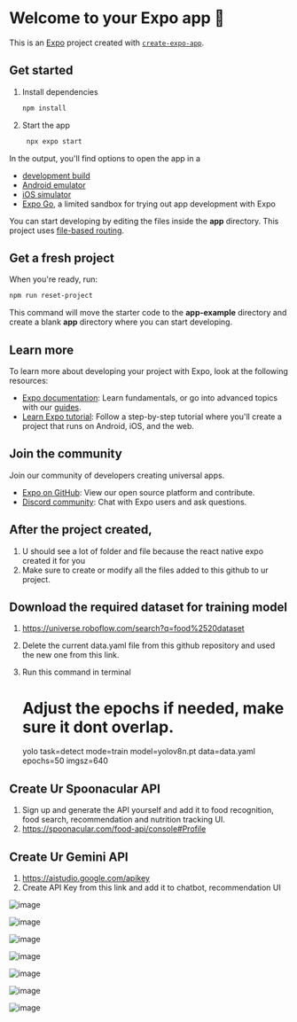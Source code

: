 # Welcome to your Expo app 👋

This is an [Expo](https://expo.dev) project created with [`create-expo-app`](https://www.npmjs.com/package/create-expo-app).

## Get started

1. Install dependencies

   ```bash
   npm install
   ```

2. Start the app

   ```bash
    npx expo start
   ```

In the output, you'll find options to open the app in a

- [development build](https://docs.expo.dev/develop/development-builds/introduction/)
- [Android emulator](https://docs.expo.dev/workflow/android-studio-emulator/)
- [iOS simulator](https://docs.expo.dev/workflow/ios-simulator/)
- [Expo Go](https://expo.dev/go), a limited sandbox for trying out app development with Expo

You can start developing by editing the files inside the **app** directory. This project uses [file-based routing](https://docs.expo.dev/router/introduction).

## Get a fresh project

When you're ready, run:

```bash
npm run reset-project
```

This command will move the starter code to the **app-example** directory and create a blank **app** directory where you can start developing.

## Learn more

To learn more about developing your project with Expo, look at the following resources:

- [Expo documentation](https://docs.expo.dev/): Learn fundamentals, or go into advanced topics with our [guides](https://docs.expo.dev/guides).
- [Learn Expo tutorial](https://docs.expo.dev/tutorial/introduction/): Follow a step-by-step tutorial where you'll create a project that runs on Android, iOS, and the web.

## Join the community

Join our community of developers creating universal apps.

- [Expo on GitHub](https://github.com/expo/expo): View our open source platform and contribute.
- [Discord community](https://chat.expo.dev): Chat with Expo users and ask questions.

## After the project created,
1.  U should see a lot of folder and file because the react native expo created it for you
2.  Make sure to create or modify all the files added to this github to ur project.

## Download the required dataset for training model
1. https://universe.roboflow.com/search?q=food%2520dataset
2. Delete the current data.yaml file from this github repository and used the new one from this link.
3. Run this command in terminal

   # Adjust the epochs if needed, make sure it dont overlap.
   yolo task=detect mode=train model=yolov8n.pt data=data.yaml epochs=50 imgsz=640

## Create Ur Spoonacular API
1. Sign up and generate the API yourself and add it to food recognition, food search, recommendation and nutrition tracking UI.
2. https://spoonacular.com/food-api/console#Profile

## Create Ur Gemini API
1. https://aistudio.google.com/apikey
2. Create API Key from this link and add it to chatbot, recommendation UI

![image](https://github.com/user-attachments/assets/870b8b3b-f495-4bce-812c-b188a783a871)

![image](https://github.com/user-attachments/assets/ca429978-d414-44b6-971d-8573df6eb774)

![image](https://github.com/user-attachments/assets/173ac189-5c6a-4b77-b89e-e834534bcbdf)

![image](https://github.com/user-attachments/assets/4fcdbf60-e225-4be2-a07e-35e9583f964c)

![image](https://github.com/user-attachments/assets/3256fdb8-26d1-4459-a5c1-26058a715ca2)

![image](https://github.com/user-attachments/assets/5878b0ef-aa35-461f-ad03-9ae69cfb023f)

![image](https://github.com/user-attachments/assets/591549fb-38f4-4fe6-854c-025b7d7eac6a)




